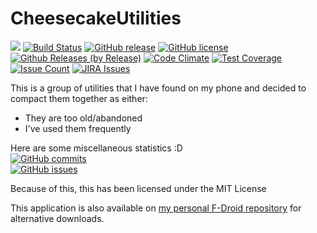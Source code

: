 # CheesecakeUtilities
[![](https://github.com/itachi1706/CheesecakeUtilities/workflows/Android%20CI/badge.svg)](https://github.com/itachi1706/CheesecakeUtilities/actions) [![Build Status](https://travis-ci.org/itachi1706/CheesecakeUtilities.svg?branch=master)](https://travis-ci.org/itachi1706/CheesecakeUtilities) [![GitHub release](https://img.shields.io/github/release/itachi1706/CheesecakeUtilities.svg)](https://github.com/itachi1706/CheesecakeUtilities/releases) [![GitHub license](https://img.shields.io/github/license/itachi1706/CheesecakeUtilities.svg)](https://github.com/itachi1706/CheesecakeUtilities/blob/master/LICENSE) [![Github Releases (by Release)](https://img.shields.io/github/downloads/itachi1706/CheesecakeUtilities/latest/total.svg)](https://github.com/itachi1706/CheesecakeUtilities/releases) [![Code Climate](https://codeclimate.com/github/itachi1706/CheesecakeUtilities/badges/gpa.svg)](https://codeclimate.com/github/itachi1706/CheesecakeUtilities) [![Test Coverage](https://codeclimate.com/github/itachi1706/CheesecakeUtilities/badges/coverage.svg)](https://codeclimate.com/github/itachi1706/CheesecakeUtilities/coverage) [![Issue Count](https://codeclimate.com/github/itachi1706/CheesecakeUtilities/badges/issue_count.svg)](https://codeclimate.com/github/itachi1706/CheesecakeUtilities) [![JIRA Issues](https://img.shields.io/badge/JIRA-Issues-blue)](https://itachi1706.atlassian.net/browse/CUTILAND)

This is a group of utilities that I have found on my phone and decided to compact them together as either:
- They are too old/abandoned
- I've used them frequently

Here are some miscellaneous statistics :D  
[![GitHub commits](https://img.shields.io/github/commits-since/itachi1706/CheesecakeUtilities/1.0.svg)](https://github.com/itachi1706/CheesecakeUtilities/commits/master)  
[![GitHub issues](https://img.shields.io/github/issues/itachi1706/CheesecakeUtilities.svg)](https://github.com/itachi1706/CheesecakeUtilities/issues)
 

Because of this, this has been licensed under the MIT License

This application is also available on [my personal F-Droid repository](https://fdroid.itachi1706.com/) for alternative downloads.
